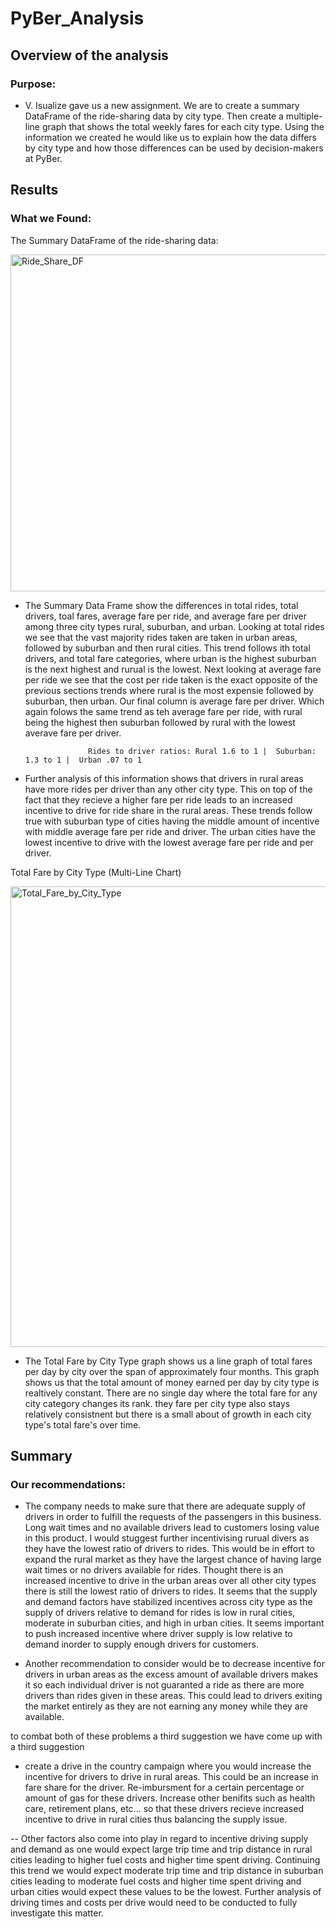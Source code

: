 # PyBer_Analysis

## Overview of the analysis

### Purpose:

- V. Isualize gave us a new assignment. We are to create a summary DataFrame of the ride-sharing data by city type. Then create a multiple-line graph that shows the total weekly fares for each city type. Using the information we created he would like us to explain how the data differs by city type and how those differences can be used by decision-makers at PyBer.

## Results

### What we Found:

The Summary DataFrame of the ride-sharing data:

<img width="539" alt="Ride_Share_DF" src="https://user-images.githubusercontent.com/82718969/125863536-11bd1f9a-4b13-4afd-a7fb-38000924cd2c.png">

- The Summary Data Frame show the differences in total rides, total drivers, toal fares, average fare per ride, and average fare per driver among three city types rural, suburban, and urban. Looking at total rides we see that the vast majority rides taken are taken in urban areas, followed by suburban and then rural cities. This trend follows ith total drivers, and total fare categories, where urban is the highest suburban is the next highest and rurual is the lowest. Next looking at average fare per ride we see that the cost per ride taken is the exact opposite of the previous sections trends where rural is the most expensie followed by suburban, then urban. Our final column is average fare per driver. Which again folows the same trend as teh average fare per ride, with rural being the highest then suburban followed by rural with the lowest averave fare per driver.

                    Rides to driver ratios: Rural 1.6 to 1 |  Suburban: 1.3 to 1 |  Urban .07 to 1

- Further analysis of this information shows that drivers in rural areas have more rides per driver than any other city type. This on top of the fact that they recieve a higher fare per ride leads to an increased incentive to drive for ride share in the rural areas. These trends follow true with suburban type of cities having the middle amount of incentive with middle average fare per ride and driver. The urban cities have the lowest incentive to drive with the lowest average fare per ride and per driver.

Total Fare by City Type (Multi-Line Chart)

<img width="737" alt="Total_Fare_by_City_Type" src="https://user-images.githubusercontent.com/82718969/125863572-33f73b06-464b-4b5b-b0c3-2b10ab4dd8a1.png">

- The Total Fare by City Type graph shows us a line graph of total fares per day by city over the span of approximately four months. This graph shows us that the total amount of money earned per day by city type is realtively constant. There are no single day where the total fare for any city category changes its rank. they fare per city type also stays relatively consistnent but there is a small about of growth in each city type's total fare's over time.



## Summary

### Our recommendations:

- The company needs to make sure that there are adequate supply of drivers in order to fulfill the requests of the passengers in this business. Long wait times and no available drivers lead to customers losing value in this product. I would stuggest further incentivising rurual divers as they have the lowest ratio of drivers to rides. This would be in effort to expand the rural market as they have the largest chance of having large wait times or no drivers available for rides. Thought there is an increased incentive to drive in the urban areas over all other city types there is still the lowest ratio of drivers to rides. It seems that the supply and demand factors have stabilized incentives across city type as the supply of drivers relative to demand for rides is low in rural cities, moderate in suburban cities, and high in urban cities. It seems important to push increased incentive where driver supply is low relative to demand inorder to supply enough drivers for customers.

- Another recommendation to consider would be to decrease incentive for drivers in urban areas as the excess amount of available drivers makes it so each individual driver is not guaranted a ride as there are more drivers than rides given in these areas. This could lead to drivers exiting the market entirely as they are not earning any money while they are available.

to combat both of these problems a third suggestion we have come up with a third suggestion

- create a drive in the country campaign where you would increase the incentive for drivers to drive in rural areas. This could be an increase in fare share for the driver. Re-imbursment for a certain percentage or amount of gas for these drivers. Increase other benifits such as health care, retirement plans, etc...  so that these drivers recieve increased incentive to drive in rural cities thus balancing the supply issue.

-- Other factors also come into play in regard to incentive driving supply and demand as one would expect large trip time and trip distance in rural cities leading to higher fuel costs and higher time spent driving. Continuing this trend we would expect moderate trip time and trip distance in suburban cities leading to moderate fuel costs and higher time spent driving and urban cities would expect these values to be the lowest. Further analysis of driving times and costs per drive would need to be conducted to fully investigate this matter. 
